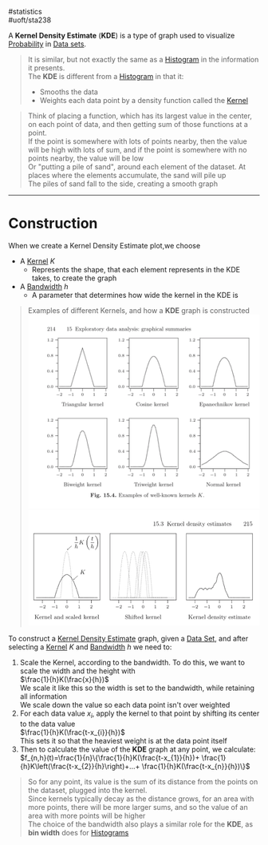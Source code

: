 #statistics  
#uoft/sta238 

A **Kernel Density Estimate** (**KDE**) is a type of graph used to visualize [Probability](../STA237%20Notes/Probability.md) in [Data sets](Data%20Set.md).

>It is similar, but not exactly the same as a [Histogram](Histogram.md) in the information it presents.  
>The **KDE** is different from a [Histogram](Histogram.md) in that it:
>	- Smooths the data
>	- Weights each data point by a density function called the [Kernel](../../Math/MAT224%20Notes/Kernel.md)

>Think of placing a function, which has its largest value in the center, on each point of data, and then getting sum of those functions at a point.  
>If the point is somewhere with lots of points nearby, then the value will be high with lots of sum, and if the point is somewhere with no points nearby, the value will be low  
>Or "putting a pile of sand", around each element of the dataset. At places where the elements accumulate, the sand will pile up  
>	The piles of sand fall to the side, creating a smooth graph


---
# Construction
When we create a Kernel Density Estimate plot,we choose
- A [Kernel](../../Math/MAT224%20Notes/Kernel.md) $K$
	- Represents the shape, that each element represents in the KDE takes, to create the graph
- A [Bandwidth](Bandwidth.md) $h$
	- A parameter that determines how wide the kernel in the KDE is

> Examples of different Kernels, and how a **KDE** graph is constructed  
> ![225](attachments/Pasted%20image%2020240708102514.png) ![325](attachments/Pasted%20image%2020240708103036.png)


To construct a [Kernel Density Estimate](.md) graph, given a [Data Set](Data%20Set.md), and after selecting a [Kernel](../../Math/MAT224%20Notes/Kernel.md) $K$ and [Bandwidth](Bandwidth.md) $h$ we need to:
1. Scale the Kernel, according to the bandwidth. To do this, we want to scale the width and the height with  
	$\frac{1}{h}K(\frac{x}{h})$  
	We scale it like this so the width is set to the bandwidth, while retaining all information  
		We scale down the value so each data point isn't over weighted
2. For each data value $x_{i}$, apply the kernel to that point by shifting its center to the data value  
	$\frac{1}{h}K(\frac{t-x_{i}}{h})$  
		This sets it so that the heaviest weight is at the data point itself
3. Then to calculate the value of the **KDE** graph at any point, we calculate:  
	$f_{n,h}(t)=\frac{1}{n}\{\frac{1}{h}K(\frac{t-x_{1}}{h})+ \frac{1}{h}K\left(\frac{t-x_{2}}{h}\right)+...+ \frac{1}{h}K(\frac{t-x_{n}}{h})\}$    

> So for any point, its value is the sum of its distance from the points on the dataset, plugged into the kernel.  
> Since kernels typically decay as the distance grows, for an area with more points, there will be more larger sums, and so the value of an area with more points will be higher  
> The choice of the bandwidth also plays a similar role for the **KDE**, as **bin width** does for [Histograms](Histogram.md)